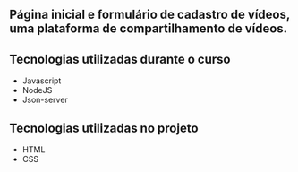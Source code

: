 ## Página inicial e formulário de cadastro de vídeos, uma plataforma de compartilhamento de vídeos.

## Tecnologias utilizadas durante o curso
* Javascript
* NodeJS
* Json-server

## Tecnologias utilizadas no projeto
* HTML
* CSS
